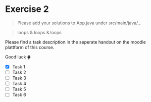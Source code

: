 # Exercise 2

> Please add your solutions to App.java under src/main/java/...

> loops & loops & loops

Please find a task description in the seperate handout on the moodle plattform of this course.

Good luck :four_leaf_clover:
- [x] Task 1
- [ ] Task 2
- [ ] Task 3
- [ ] Task 4
- [ ] Task 5
- [ ] Task 6
